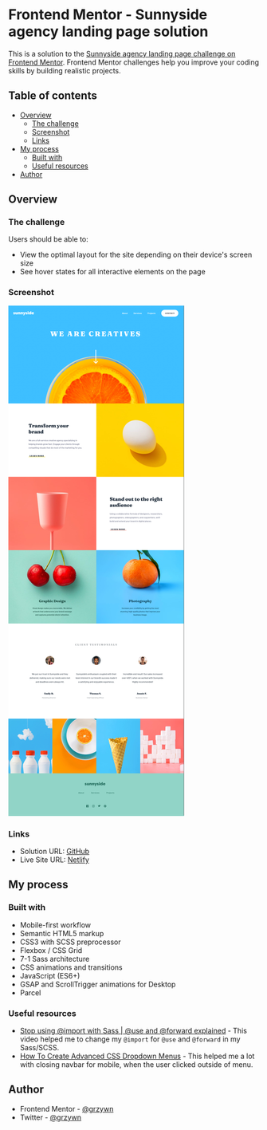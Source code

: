 # Frontend Mentor - Sunnyside agency landing page solution

This is a solution to the [Sunnyside agency landing page challenge on Frontend Mentor](https://www.frontendmentor.io/challenges/sunnyside-agency-landing-page-7yVs3B6ef). Frontend Mentor challenges help you improve your coding skills by building realistic projects.

## Table of contents

- [Overview](#overview)
  - [The challenge](#the-challenge)
  - [Screenshot](#screenshot)
  - [Links](#links)
- [My process](#my-process)
  - [Built with](#built-with)
  - [Useful resources](#useful-resources)
- [Author](#author)

## Overview

### The challenge

Users should be able to:

- View the optimal layout for the site depending on their device's screen size
- See hover states for all interactive elements on the page

### Screenshot

![](./screenshot.png)

### Links

- Solution URL: [GitHub](https://github.com/GrzywN/sunnyside-agency-landing-page-main)
- Live Site URL: [Netlify](https://elegant-platypus-6faefc.netlify.app/)

## My process

### Built with

- Mobile-first workflow
- Semantic HTML5 markup
- CSS3 with SCSS preprocessor
- Flexbox / CSS Grid
- 7-1 Sass architecture
- CSS animations and transitions
- JavaScript (ES6+)
- GSAP and ScrollTrigger animations for Desktop
- Parcel

### Useful resources

- [Stop using @import with Sass | @use and @forward explained](https://youtu.be/CR-a8upNjJ0) - This video helped me to change my `@import` for `@use` and `@forward` in my Sass/SCSS.
- [How To Create Advanced CSS Dropdown Menus](https://youtu.be/S-VeYcOCFZw) - This helped me a lot with closing navbar for mobile, when the user clicked outside of menu.

## Author

- Frontend Mentor - [@grzywn](https://www.frontendmentor.io/profile/grzywn)
- Twitter - [@grzywn](https://www.twitter.com/grzywn)
